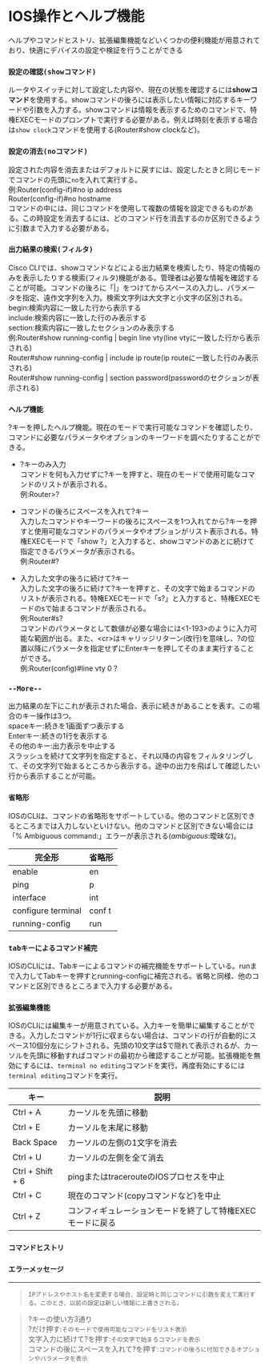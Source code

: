 # IOS操作とヘルプ機能
ヘルプやコマンドヒストリ、拡張編集機能などいくつかの便利機能が用意されており、快適にデバイスの設定や検証を行うことができる

### `設定の確認(showコマンド)`
ルータやスイッチに対して設定した内容や、現在の状態を確認するには**showコマンド**を使用する。showコマンドの後ろには表示したい情報に対応するキーワードや引数を入力する。showコマンドは情報を表示するためのコマンドで、特権EXECモードのプロンプトで実行する必要がある。例えば時刻を表示する場合は`show clock`コマンドを使用する(Router#show clockなど)。

### `設定の消去(noコマンド)`
設定された内容を消去またはデフォルトに戻すには、設定したときと同じモードでコマンドの先頭に`no`を入れて実行する。  
例:Router(config-if)#no ip address  
Router(config-if)#no hostname  
コマンドの中には、同じコマンドを使用して複数の情報を設定できるものがある。この時設定を消去するには、どのコマンド行を消去するのか区別できるように引数まで入力する必要がある。

### `出力結果の検索(フィルタ)`
Cisco CLIでは、showコマンドなどによる出力結果を検索したり、特定の情報のみを表示したりする検索(フィルタ)機能がある。管理者は必要な情報を確認することが可能。コマンドの後ろに「|」をつけてからスペースの入力し、パラメータを指定、遠作文字列を入力。検索文字列は大文字と小文字の区別される。  
begin:検索内容に一致した行から表示する  
include:検索内容に一致した行のみ表示する  
section:検索内容に一致したセクションのみ表示する  
例:Router#show running-config | begin line vty(line vtyに一致した行から表示される)  
Router#show running-config | include ip route(ip routeに一致した行のみ表示される)  
Router#show running-config | section password(passwordのセクションが表示される)

### `ヘルプ機能`
?キーを押したヘルプ機能。現在のモードで実行可能なコマンドを確認したり、コマンドに必要なパラメータやオプションのキーワードを調べたりすることができる。

- ?キーのみ入力  
コマンドを何も入力せずに?キーを押すと、現在のモードで使用可能なコマンドのリストが表示される。  
例:Router>?

- コマンドの後ろにスペースを入れて?キー  
入力したコマンドやキーワードの後ろにスペースを1つ入れてから?キーを押すと使用可能なコマンドのパラメータやオプションがリスト表示される。特権EXECモードで「show ?」と入力すると、showコマンドのあとに続けて指定できるパラメータが表示される。  
例:Router#?

- 入力した文字の後ろに続けて?キー  
入力した文字の後ろに続けて?キーを押すと、その文字で始まるコマンドのリストが表示される。特権EXECモードで「s?」と入力すると、特権EXECモードのsで始まるコマンドが表示される。  
例:Router#s?  
コマンドのパラメータとして数値が必要な場合には<1-193>のように入力可能な範囲が出る。また、\<cr>はキャリッジリターン(改行)を意味し、?の位置以降にパラメータを指定せずにEnterキーを押してそのまま実行することができる。  
例:Router(config)#line vty 0 ?

### `--More--`
出力結果の左下にこれが表示された場合、表示に続きがあることを表す。この場合のキー操作は3つ。  
spaceキー:続きを1画面ずつ表示する  
Enterキー:続きの1行を表示する  
その他のキー:出力表示を中止する  
スラッシュを続けて文字列を指定すると、それ以降の内容をフィルタリングして、その文字列で始まるところから表示する。途中の出力を飛ばして確認したい行から表示することが可能。

### `省略形`
IOSのCLIは、コマンドの省略形をサポートしている。他のコマンドと区別できるところまでは入力しないといけない。他のコマンドと区別できない場合には「% Ambiguous command:」エラーが表示される(*ambiguous*:曖昧な)。

|完全形             |省略形 |
|------------------|------|
|enable            |en    |
|ping              |p     |
|interface         |int   |
|configure terminal|conf t|
|running-config    |run   |


### `tabキーによるコマンド補完`
IOSのCLIには、Tabキーによるコマンドの補完機能をサポートしている。runまで入力してTabキーを押すとrunning-configに補完される。省略と同様、他のコマンドと区別できるところまで入力する必要がある。

### `拡張編集機能`
IOSのCLIには編集キーが用意されている。入力キーを簡単に編集することができる。入力したコマンドが1行に収まらない場合は、コマンドの行が自動的にスペース10個分左にシフトされる。先頭の10文字は$で隠れて表示されるが、カーソルを先頭に移動すればコマンドの最初から確認することが可能。拡張機能を無効にするには、`terminal no editing`コマンドを実行。再度有効にするには`terminal editing`コマンドを実行。

|キー             |説明                                             |
|----------------|------------------------------------------------|
|Ctrl + A        |カーソルを先頭に移動                               |
|Ctrl + E        |カーソルを末尾に移動                               |
|Back Space      |カーソルの左側の1文字を消去                         |
|Ctrl + U        |カーソルの左側を全て消去                            |
|Ctrl + Shift + 6|pingまたはtracerouteのIOSプロセスを中止             |
|Ctrl + C        |現在のコマンド(copyコマンドなど)を中止                |
|Ctrl + Z        |コンフィギュレーションモードを終了して特権EXECモードに戻る|

### `コマンドヒストリ`


### `エラーメッセージ`

---
> `IPアドレスやホスト名を変更する場合、設定時と同じコマンドに引数を変えて実行する。このとき、以前の設定は新しい情報に上書きされる。`

> ?キーの使い方3通り  
> ?だけ押す:`そのモードで使用可能なコマンドをリスト表示`  
> 文字入力に続けて?を押す:`その文字で始まるコマンドを表示`  
> コマンドの後にスペースを入れて?を押す:`コマンドの後ろに付加できるオプションやパラメータを表示`
